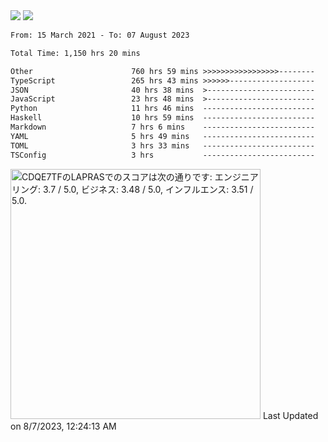 <div>
  <img src="https://github-readme-stats.vercel.app/api?username=naporin0624&count_private=true&show_icons=true" />
  <img src="https://github-readme-stats.vercel.app/api/top-langs/?username=naporin0624&layout=compact&hide=css" />
  <!--START_SECTION:waka-->

```txt
From: 15 March 2021 - To: 07 August 2023

Total Time: 1,150 hrs 20 mins

Other                      760 hrs 59 mins >>>>>>>>>>>>>>>>>--------   66.15 %
TypeScript                 265 hrs 43 mins >>>>>>-------------------   23.10 %
JSON                       40 hrs 38 mins  >------------------------   03.53 %
JavaScript                 23 hrs 48 mins  >------------------------   02.07 %
Python                     11 hrs 46 mins  -------------------------   01.02 %
Haskell                    10 hrs 59 mins  -------------------------   00.96 %
Markdown                   7 hrs 6 mins    -------------------------   00.62 %
YAML                       5 hrs 49 mins   -------------------------   00.51 %
TOML                       3 hrs 33 mins   -------------------------   00.31 %
TSConfig                   3 hrs           -------------------------   00.26 %
```

<!--END_SECTION:waka-->
  
  <!--START_SECTION:lapras-card-->
<p ><a href="https://lapras.com/public/CDQE7TF" target="_blank" rel="noopener noreferrer"><img alt="CDQE7TFのLAPRASでのスコアは次の通りです: エンジニアリング: 3.7 / 5.0, ビジネス: 3.48 / 5.0, インフルエンス: 3.51 / 5.0." src="https://lapras-card-generator.vercel.app/api/svg?e=3.7&b=3.48&i=3.51&b1=%23232323&b2=%236d6d6d&i1=%23212121&i2=%23818181&l=ja" width="400" ></a>  
Last Updated on 8/7/2023, 12:24:13 AM</p>
<!--END_SECTION:lapras-card-->
</div>
